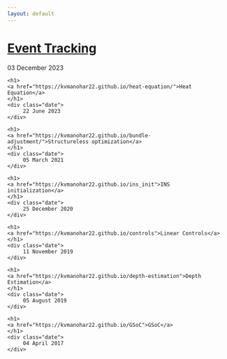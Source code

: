 ```yaml
---
layout: default
---
```


<div class="posts">
    <h1>
    <a href="http://127.0.0.1:4000/event-tracking/">Event Tracking</a>
    </h1> 
    <div class="date">
         03 December 2023
    </div>

    <h1>
    <a href="https://kvmanohar22.github.io/heat-equation/">Heat Equation</a>
    </h1> 
    <div class="date">
         22 June 2023
    </div>

    <h1>
    <a href="https://kvmanohar22.github.io/bundle-adjustment/">Structureless optimization</a>
    </h1> 
    <div class="date">
         05 March 2021
    </div>

    <h1>
    <a href="https://kvmanohar22.github.io/ins_init">INS initialization</a>
    </h1> 
    <div class="date">
         25 December 2020
    </div>

    <h1>
    <a href="https://kvmanohar22.github.io/controls">Linear Controls</a>
    </h1> 
    <div class="date">
         11 November 2019
    </div>

    <h1>
    <a href="https://kvmanohar22.github.io/depth-estimation">Depth Estimation</a>
    </h1> 
    <div class="date">
         05 August 2019
    </div>

    <h1>
    <a href="https://kvmanohar22.github.io/GSoC">GSoC</a>
    </h1> 
    <div class="date">
         04 April 2017
    </div>
</div>
